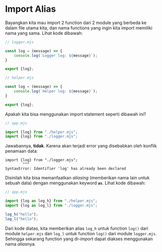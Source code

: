 # Import Alias

Bayangkan kita mau import 2 function dari 2 module yang berbeda ke dalam file utama kita, dan nama functions yang ingin kita import memiliki nama yang sama. Lihat kode dibawah:

```js
// logger.mjs

const log = (message) => {
    console.log(`Logger log: ${message}`);
}

export {log};
```

```js
// helper.mjs

const log = (message) => {
    console.log(`Helper log: ${message}`);
}

export {log};
```

Apakah kita bisa menggunakan import statement seperti dibawah ini?

```js
// app.mjs

import {log} from "./helper.mjs";
import {log} from "./logger.mjs";
```

Jawabannya, **tidak**. Karena akan terjadi error yang disebabkan oleh konflik penamaan data:

```
import {log} from "./logger.mjs";
        ^^^
SyntaxError: Identifier 'log' has already been declared
```

Disinilah kita bisa memanfaatkan *aliasing* (memberikan nama lain untuk sebuah data) dengan menggunakan keyword **`as`**. Lihat kode dibawah:

```js
// app.mjs

import {log as log_h} from "./helper.mjs";
import {log as log_l} from "./logger.mjs";

log_h("hello");
log_l("hello");
```

Dari kode diatas, kita memberikan alias `log_h` untuk function `log()` dari module `helper.mjs` dan `log_l` untuk function `log()` dari module `logger.mjs`. Sehingga sekarang function yang di-*import* dapat diakses menggunakan nama *alias*nya.